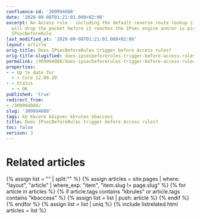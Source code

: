 ```yaml
---
confluence-id: '309994088'
date: '2020-09-08T01:21:01.000+02:00'
excerpt: An Access rule - including the default reverse route lookup if reached -
  will drop the packet before it reaches the IPsec engine and/or is picked up by the
  IPsecBeforeRule.
last_modified_at: '2020-09-08T01:21:01.000+02:00'
layout: article
orig-title: Does IPsecBeforeRules trigger before Access rules?
orig-title-slugified: does-ipsecbeforerules-trigger-before-access-rules-
permalink: /309994088/does-ipsecbeforerules-trigger-before-access-rules-
properties:
- - Up to date for
  - - Core 12.00.20
- - Status
  - - OK
published: 'true'
redirect_from:
- /309994088/
slug: '309994088'
tags: kb kbcore kbipsec kbrules kbaccess
title: Does IPsecBeforeRules trigger before Access rules?
toc: false
version: 3
---
```





# Related articles
{% assign list = "" | split:"" %}
{% assign articles = site.pages | where: "layout", "article" | where_exp: "item", "item.slug != page.slug" %}
{% for article in articles %}
{% if article.tags contains "kbrules" or article.tags contains "kbaccess" %}
{% assign list = list | push: article %}
{% endif %}
{% endfor %}
{% assign list = list | uniq %}
{% include listrelated.html articles = list %}